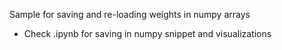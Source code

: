 Sample for saving and re-loading weights in numpy arrays

* Check .ipynb for saving in numpy snippet and visualizations
